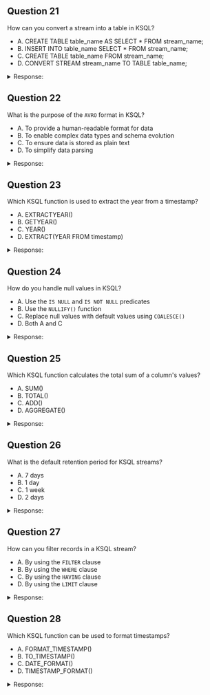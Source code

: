 ## Question 21

How can you convert a stream into a table in KSQL?

- A. CREATE TABLE table_name AS SELECT * FROM stream_name;
- B. INSERT INTO table_name SELECT * FROM stream_name;
- C. CREATE TABLE table_name FROM stream_name;
- D. CONVERT STREAM stream_name TO TABLE table_name;

<details>
<summary>Response:</summary> 

**Answer:** A

**Explanation:**
The correct syntax to convert a stream into a table in KSQL is `CREATE TABLE table_name AS SELECT * FROM stream_name;`.

- B, C, and D are incorrect because they are not valid syntaxes for this operation in KSQL.

</details>

## Question 22

What is the purpose of the `AVRO` format in KSQL?

- A. To provide a human-readable format for data
- B. To enable complex data types and schema evolution
- C. To ensure data is stored as plain text
- D. To simplify data parsing

<details>
<summary>Response:</summary> 

**Answer:** B

**Explanation:**
The `AVRO` format in KSQL is used to enable complex data types and schema evolution. It is a binary serialization format that supports rich data structures and efficient data encoding.

- A, C, and D are incorrect because they do not accurately describe the purpose and capabilities of the AVRO format.

</details>

## Question 23

Which KSQL function is used to extract the year from a timestamp?

- A. EXTRACTYEAR()
- B. GETYEAR()
- C. YEAR()
- D. EXTRACT(YEAR FROM timestamp)

<details>
<summary>Response:</summary> 

**Answer:** D

**Explanation:**
The `EXTRACT(YEAR FROM timestamp)` function in KSQL is used to extract the year from a timestamp.

- A, B, and C are incorrect because they are not valid KSQL functions for this operation.

</details>

## Question 24

How do you handle null values in KSQL?

- A. Use the `IS NULL` and `IS NOT NULL` predicates
- B. Use the `NULLIFY()` function
- C. Replace null values with default values using `COALESCE()`
- D. Both A and C

<details>
<summary>Response:</summary> 

**Answer:** D

**Explanation:**
In KSQL, you can handle null values using the `IS NULL` and `IS NOT NULL` predicates to filter records, and the `COALESCE()` function to replace null values with default values.

- B is incorrect because `NULLIFY()` is not a valid KSQL function. Combining A and C provides comprehensive handling of null values.

</details>

## Question 25

Which KSQL function calculates the total sum of a column's values?

- A. SUM()
- B. TOTAL()
- C. ADD()
- D. AGGREGATE()

<details>
<summary>Response:</summary> 

**Answer:** A

**Explanation:**
The `SUM()` function in KSQL calculates the total sum of a column's values.

- B, C, and D are incorrect because they are not valid KSQL functions for this operation.

</details>

## Question 26

What is the default retention period for KSQL streams?

- A. 7 days
- B. 1 day
- C. 1 week
- D. 2 days

<details>
<summary>Response:</summary> 

**Answer:** A. 7 days

### Explanation:

In KSQL, streams are abstractions over Kafka topics. By default, the retention period for Kafka topics—and therefore KSQL streams—is **7 days**. This means that the data in a KSQL stream is retained for 7 days before it is eligible for deletion, unless you configure a different retention period when creating the stream or alter the topic settings.

**Key Points:**

- **Default Retention Period**: 7 days.
- **Inheritance from Kafka**: KSQL streams inherit the retention settings from the underlying Kafka topics.
- **Configuration**: You can adjust the retention period by setting the `RETENTION` property when creating a stream or by modifying the topic configuration directly.

**Example of Setting Retention Period:**

```sql
CREATE STREAM my_stream (
  ...
) WITH (
  kafka_topic='my_topic',
  value_format='JSON',
  retention='168 HOURS'  -- Retention period of 7 days
);
```

**Other Options Explained:**

- **B. 1 day**: Not the default retention period but can be set manually.
- **C. 1 week**: Equivalent to 7 days, but the default is specified in days.
- **D. 2 days**: Not the default retention period but can be configured if needed.

</details>

## Question 27

How can you filter records in a KSQL stream?

- A. By using the `FILTER` clause
- B. By using the `WHERE` clause
- C. By using the `HAVING` clause
- D. By using the `LIMIT` clause

<details>
<summary>Response:</summary> 

**Answer:** B

**Explanation:**
Records in a KSQL stream can be filtered using the `WHERE` clause, which allows you to specify conditions that records must meet to be included in the query results.

- A, C, and D are incorrect because they are not valid clauses for filtering records in a KSQL stream.

</details>

## Question 28

Which KSQL function can be used to format timestamps?

- A. FORMAT_TIMESTAMP()
- B. TO_TIMESTAMP()
- C. DATE_FORMAT()
- D. TIMESTAMP_FORMAT()

<details>
<summary>Response:</summary> 

**Answer:** C

**Explanation:**
The `DATE_FORMAT()` function in KSQL can be used to format timestamps. It allows you to specify a pattern for formatting the date and time.

- A, B, and D are incorrect because they are not valid KSQL functions for formatting timestamps.


</details>
